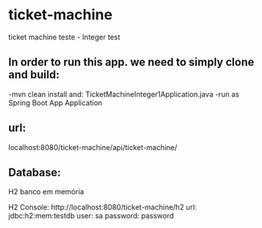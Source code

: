 # ticket-machine
ticket machine teste - Integer test


## In order to run this app. we need to simply clone and build: 
-mvn clean install
and:
TicketMachineInteger1Application.java
-run as Spring Boot App Application

## url:
localhost:8080/ticket-machine/api/ticket-machine/<text-to-type>
  
## Database:
H2 banco em memória
  
H2 Console: http://localhost:8080/ticket-machine/h2 
  url: jdbc:h2:mem:testdb
  user: sa
  password: password
